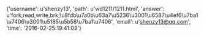 {'username': u'shenzy13', 'path': u'wd1211/1211.html', 'answer': u'fork,read,write,brk;\u8fdb\u7a0b\u63a7\u5236\u3001\u6587\u4ef6\u7ba1\u7406\u3001\u5185\u5b58\u7ba1\u7406', 'email': u'shenzy13@qq.com', 'time': '2016-02-25:19:41:09'}